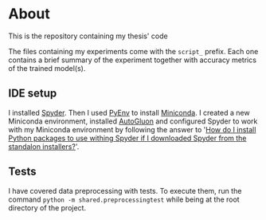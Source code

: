 # About

This is the repository containing my thesis' code

The files containing my experiments come with the `script_` prefix. Each one contains a brief summary of the experiment
together with accuracy metrics of the trained model(s).


## IDE setup
I installed [Spyder](https://www.spyder-ide.org/). Then I used [PyEnv](https://github.com/pyenv/pyenv) to install [Miniconda](https://docs.anaconda.com/miniconda/).
I created a new Miniconda environment, installed [AutoGluon](https://auto.gluon.ai/stable/index.html) and configured Spyder to work with my Miniconda environment by following
the answer to '[How do I install Python packages to use withing Spyder if I downloaded Spyder from the standalon installers?](https://docs.spyder-ide.org/5/faq.html#using-spyder)'.

## Tests
I have covered data preprocessing with tests. To execute them, run the command `python -m shared.preprocessingtest` while being at the root directory of the project.